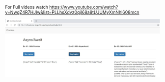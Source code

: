 For Full videos watch https://www.youtube.com/watch?v=NwgZ4R7HJIw&list=PLLhsXdvz0qjI68a8tLUUMyXmNhl608mcn

![Browser Output](images/browser_01.JPG)
